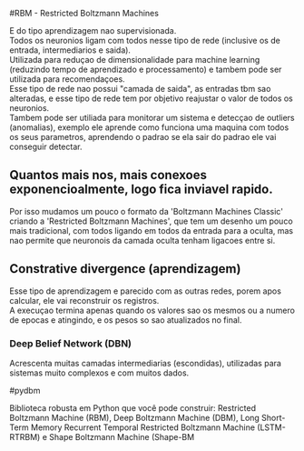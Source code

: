 #RBM - Restricted Boltzmann Machines

E do tipo aprendizagem nao supervisionada.  
Todos os neuronios ligam com todos nesse tipo de rede (inclusive os de entrada, intermediarios e saida).  
Utilizada para reduçao de dimensionalidade para machine learning (reduzindo tempo de aprendizado e processamento)
e tambem pode ser utilizada para recomendaçoes.  
Esse tipo de rede nao possui "camada de saida", as entradas tbm sao alteradas, e esse tipo de rede tem por objetivo reajustar
o valor de todos os neuronios.  
Tambem pode ser utiliada para monitorar um sistema e detecçao de outliers (anomalias), exemplo ele aprende como funciona uma maquina
com todos os seus parametros, aprendendo o padrao se ela sair do padrao ele vai conseguir detectar.  

## Quantos mais nos, mais conexoes exponencioalmente, logo fica inviavel rapido.  

Por isso mudamos um pouco o formato da 'Boltzmann Machines Classic' criando a 'Restricted Boltzmann Machines', que tem um desenho um pouco
mais tradicional, com todos ligando em todos da entrada para a oculta, mas nao permite que neuronois da camada oculta tenham ligacoes entre si.

## Constrative divergence (aprendizagem)

Esse tipo de aprendizagem e parecido com as outras redes, porem apos calcular, ele vai reconstruir os registros.  
A execuçao termina apenas quando os valores sao os mesmos ou a numero de epocas e atingindo, e os pesos so sao atualizados
no final.  

### Deep Belief Network (DBN)

Acrescenta muitas camadas intermediarias (escondidas), utilizadas para sistemas muito complexos e com muitos dados.  

#pydbm

Biblioteca robusta em Python que você pode construir: Restricted Boltzmann Machine (RBM), Deep Boltzmann Machine (DBM), Long Short-Term Memory Recurrent Temporal Restricted Boltzmann Machine (LSTM-RTRBM) e Shape Boltzmann Machine (Shape-BM
